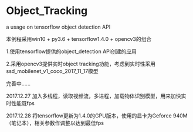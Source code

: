 # Object_Tracking
a usage on tensorflow object detection API

本例程采用win10 + py3.6 + tensorflow1.4.0 + opencv3的组合

1.使用tensorflow提供的object_detection APi创建的应用

2.采用opencv3提供实时object tracking功能，考虑到实时性采用ssd_mobilenet_v1_coco_2017_11_17模型

完善中......

2017.12.27
加入多线程，读取视频流，多进程，加载物体识别模型，用来加快实时性能既fps

2017.12.28
将tensorflow更新为1.4.0的GPU版本，使用的显卡为Geforce 940M（笔记本），相关参数作调整以达到最佳fps